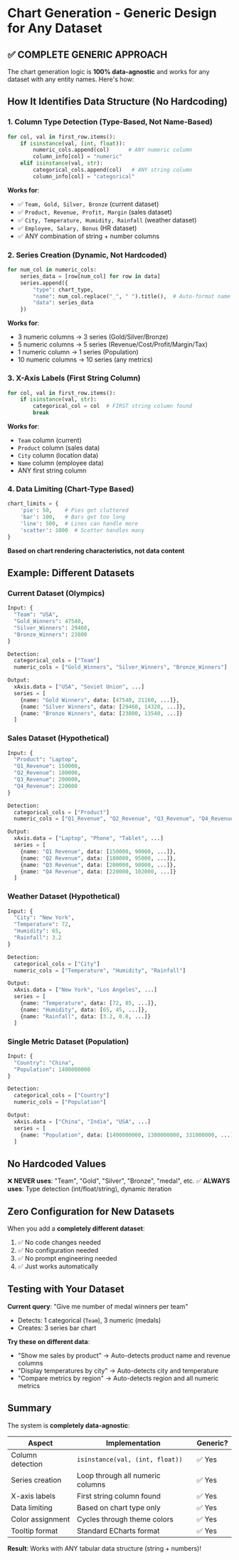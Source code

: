 # Chart Generation - Generic Design for Any Dataset

## ✅ COMPLETE GENERIC APPROACH

The chart generation logic is **100% data-agnostic** and works for any dataset with any entity names. Here's how:

## How It Identifies Data Structure (No Hardcoding)

### 1. **Column Type Detection** (Type-Based, Not Name-Based)

```python
for col, val in first_row.items():
    if isinstance(val, (int, float)):
        numeric_cols.append(col)      # ANY numeric column
        column_info[col] = "numeric"
    elif isinstance(val, str):
        categorical_cols.append(col)   # ANY string column
        column_info[col] = "categorical"
```

**Works for**:
- ✅ `Team, Gold, Silver, Bronze` (current dataset)
- ✅ `Product, Revenue, Profit, Margin` (sales dataset)
- ✅ `City, Temperature, Humidity, Rainfall` (weather dataset)
- ✅ `Employee, Salary, Bonus` (HR dataset)
- ✅ ANY combination of string + number columns

### 2. **Series Creation** (Dynamic, Not Hardcoded)

```python
for num_col in numeric_cols:
    series_data = [row[num_col] for row in data]
    series.append({
        "type": chart_type,
        "name": num_col.replace("_", " ").title(),  # Auto-format name
        "data": series_data
    })
```

**Works for**:
- 3 numeric columns → 3 series (Gold/Silver/Bronze)
- 5 numeric columns → 5 series (Revenue/Cost/Profit/Margin/Tax)
- 1 numeric column → 1 series (Population)
- 10 numeric columns → 10 series (any metrics)

### 3. **X-Axis Labels** (First String Column)

```python
for col, val in first_row.items():
    if isinstance(val, str):
        categorical_col = col  # FIRST string column found
        break
```

**Works for**:
- `Team` column (current)
- `Product` column (sales data)
- `City` column (location data)
- `Name` column (employee data)
- ANY first string column

### 4. **Data Limiting** (Chart-Type Based)

```python
chart_limits = {
    'pie': 50,    # Pies get cluttered
    'bar': 100,   # Bars get too long
    'line': 500,  # Lines can handle more
    'scatter': 1000  # Scatter handles many
}
```

**Based on chart rendering characteristics, not data content**

## Example: Different Datasets

### Current Dataset (Olympics)
```python
Input: {
  "Team": "USA",
  "Gold_Winners": 47540,
  "Silver_Winners": 29460,
  "Bronze_Winners": 23800
}

Detection:
  categorical_cols = ["Team"]
  numeric_cols = ["Gold_Winners", "Silver_Winners", "Bronze_Winners"]

Output:
  xAxis.data = ["USA", "Soviet Union", ...]
  series = [
    {name: "Gold Winners", data: [47540, 21160, ...]},
    {name: "Silver Winners", data: [29460, 14320, ...]},
    {name: "Bronze Winners", data: [23800, 13540, ...]}
  ]
```

### Sales Dataset (Hypothetical)
```python
Input: {
  "Product": "Laptop",
  "Q1_Revenue": 150000,
  "Q2_Revenue": 180000,
  "Q3_Revenue": 200000,
  "Q4_Revenue": 220000
}

Detection:
  categorical_cols = ["Product"]
  numeric_cols = ["Q1_Revenue", "Q2_Revenue", "Q3_Revenue", "Q4_Revenue"]

Output:
  xAxis.data = ["Laptop", "Phone", "Tablet", ...]
  series = [
    {name: "Q1 Revenue", data: [150000, 90000, ...]},
    {name: "Q2 Revenue", data: [180000, 95000, ...]},
    {name: "Q3 Revenue", data: [200000, 98000, ...]},
    {name: "Q4 Revenue", data: [220000, 102000, ...]}
  ]
```

### Weather Dataset (Hypothetical)
```python
Input: {
  "City": "New York",
  "Temperature": 72,
  "Humidity": 65,
  "Rainfall": 3.2
}

Detection:
  categorical_cols = ["City"]
  numeric_cols = ["Temperature", "Humidity", "Rainfall"]

Output:
  xAxis.data = ["New York", "Los Angeles", ...]
  series = [
    {name: "Temperature", data: [72, 85, ...]},
    {name: "Humidity", data: [65, 45, ...]},
    {name: "Rainfall", data: [3.2, 0.8, ...]}
  ]
```

### Single Metric Dataset (Population)
```python
Input: {
  "Country": "China",
  "Population": 1400000000
}

Detection:
  categorical_cols = ["Country"]
  numeric_cols = ["Population"]

Output:
  xAxis.data = ["China", "India", "USA", ...]
  series = [
    {name: "Population", data: [1400000000, 1380000000, 331000000, ...]}
  ]
```

## No Hardcoded Values

❌ **NEVER uses**: "Team", "Gold", "Silver", "Bronze", "medal", etc.
✅ **ALWAYS uses**: Type detection (int/float/string), dynamic iteration

## Zero Configuration for New Datasets

When you add a **completely different dataset**:
1. ✅ No code changes needed
2. ✅ No configuration needed
3. ✅ No prompt engineering needed
4. ✅ Just works automatically

## Testing with Your Dataset

**Current query**: "Give me number of medal winners per team"
- Detects: 1 categorical (`Team`), 3 numeric (medals)
- Creates: 3 series bar chart

**Try these on different data**:
- "Show me sales by product" → Auto-detects product name and revenue columns
- "Display temperatures by city" → Auto-detects city and temperature
- "Compare metrics by region" → Auto-detects region and all numeric metrics

## Summary

The system is **completely data-agnostic**:

| Aspect | Implementation | Generic? |
|--------|---------------|----------|
| Column detection | `isinstance(val, (int, float))` | ✅ Yes |
| Series creation | Loop through all numeric columns | ✅ Yes |
| X-axis labels | First string column found | ✅ Yes |
| Data limiting | Based on chart type only | ✅ Yes |
| Color assignment | Cycles through theme colors | ✅ Yes |
| Tooltip format | Standard ECharts format | ✅ Yes |

**Result**: Works with ANY tabular data structure (string + numbers)!

